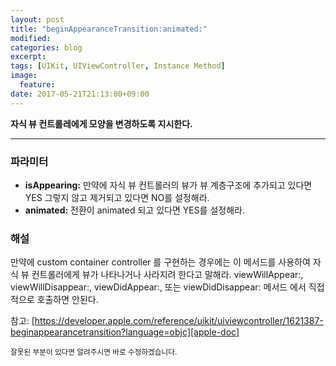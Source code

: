 ```yaml
---
layout: post
title: "beginAppearanceTransition:animated:"
modified:
categories: blog
excerpt:
tags: [UIKit, UIViewController, Instance Method]
image:
  feature:
date: 2017-05-21T21:13:00+09:00
---
```

**자식 뷰 컨트롤레에게 모양을 변경하도록 지시한다.**

----
### 파라미터
 - **isAppearing:** 만약에 자식 뷰 컨트롤러의 뷰가 뷰 계층구조에 추가되고 있다면 YES 그렇지 않고 제거되고 있다면 NO를 설정해라.
 - **animated:** 전환이 animated 되고 있다면 YES를 설정해라.

### 해설
만약에 custom container controller 를 구현하는 경우에는 이 메서드를 사용하여 자식 뷰 컨트롤러에게 뷰가 나타나거나 사라지려 한다고 말해라. viewWillAppear:, viewWillDisappear:, viewDidAppear:, 또는 viewDidDisappear: 메서드 에서 직접적으로 호출하면 안된다.

참고: [https://developer.apple.com/reference/uikit/uiviewcontroller/1621387-beginappearancetransition?language=objc][apple-doc]


<sub>잘못된 부분이 있다면 알려주시면 바로 수정하겠습니다.</sub>

[apple-doc]: https://developer.apple.com/reference/uikit/uiviewcontroller/1621387-beginappearancetransition?language=objc